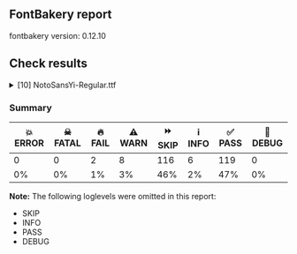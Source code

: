 ## FontBakery report

fontbakery version: 0.12.10





## Check results



<details><summary>[10] NotoSansYi-Regular.ttf</summary>
<div>
<details>
    <summary>🔥 <b>FAIL</b> Font contains '.notdef' as its first glyph? <a href="https://fontbakery.readthedocs.io/en/stable/fontbakery/checks/universal.glyphset.html#"></a></summary>
    <div>







* 🔥 **FAIL** <p>The '.notdef' glyph should contain a drawing, but it is blank.</p>
 [code: notdef-is-blank]



</div>
</details>

<details>
    <summary>🔥 <b>FAIL</b> Check for presence of an ARTICLE.en_us.html file <a href="https://fontbakery.readthedocs.io/en/stable/fontbakery/checks/googlefonts.description.html#"></a></summary>
    <div>







* 🔥 **FAIL** <p>This is a Noto font but it lacks an ARTICLE.en_us.html file.</p>
 [code: missing-article]



* 🔥 **FAIL** <p>This is a Noto font but it lacks a DESCRIPTION.en_us.html file.</p>
 [code: missing-description]



</div>
</details>

<details>
    <summary>⚠️ <b>WARN</b> Check if each glyph has the recommended amount of contours. <a href="https://fontbakery.readthedocs.io/en/stable/fontbakery/checks/universal.html#"></a></summary>
    <div>







* ⚠️ **WARN** <p>This check inspects the glyph outlines and detects the total number of contours in each of them. The expected values are infered from the typical ammounts of contours observed in a large collection of reference font families. The divergences listed below may simply indicate a significantly different design on some of your glyphs. On the other hand, some of these may flag actual bugs in the font such as glyphs mapped to an incorrect codepoint. Please consider reviewing the design and codepoint assignment of these to make sure they are correct.</p>
<p>The following glyphs do not have the recommended number of contours:</p>
<pre><code>- Glyph name: aogonek	Contours detected: 3	Expected: 2

- Glyph name: uogonek	Contours detected: 2	Expected: 1

- Glyph name: aogonek	Contours detected: 3	Expected: 2

- Glyph name: uogonek	Contours detected: 2	Expected: 1
</code></pre>
 [code: contour-count]



</div>
</details>

<details>
    <summary>⚠️ <b>WARN</b> Validate size, and resolution of article images, and ensure article page has minimum length and includes visual assets. <a href="https://fontbakery.readthedocs.io/en/stable/fontbakery/checks/googlefonts.article.html#"></a></summary>
    <div>







* ⚠️ **WARN** <p>Family metadata at fonts/NotoSansYi/googlefonts/ttf does not have an article.</p>
 [code: lacks-article]



</div>
</details>

<details>
    <summary>⚠️ <b>WARN</b> Check for codepoints not covered by METADATA subsets. <a href="https://fontbakery.readthedocs.io/en/stable/fontbakery/checks/googlefonts.subsets.html#"></a></summary>
    <div>







* ⚠️ **WARN** <p>The following codepoints supported by the font are not covered by
any subsets defined in the font's metadata file, and will never
be served. You can solve this by either manually adding additional
subset declarations to METADATA.pb, or by editing the glyphset
definitions.</p>
<ul>
<li>U+0302 COMBINING CIRCUMFLEX ACCENT: try adding one of: math, coptic, tifinagh, cherokee</li>
<li>U+0306 COMBINING BREVE: try adding one of: old-permic, tifinagh</li>
<li>U+0307 COMBINING DOT ABOVE: try adding one of: hebrew, tai-le, tifinagh, math, malayalam, todhri, duployan, old-permic, canadian-aboriginal, syriac, coptic</li>
<li>U+030A COMBINING RING ABOVE: try adding one of: syriac, duployan</li>
<li>U+030B COMBINING DOUBLE ACUTE ACCENT: try adding one of: osage, cherokee</li>
<li>U+030C COMBINING CARON: try adding one of: tai-le, cherokee</li>
<li>U+0326 COMBINING COMMA BELOW: try adding math</li>
<li>U+0327 COMBINING CEDILLA: try adding math</li>
<li>U+0328 COMBINING OGONEK: not included in any glyphset definition</li>
</ul>
<p>Or you can add the above codepoints to one of the subsets supported by the font: <code>latin</code>, <code>latin-ext</code>, <code>yi</code></p>
 [code: unreachable-subsetting]



</div>
</details>

<details>
    <summary>⚠️ <b>WARN</b> Ensure dotted circle glyph is present and can attach marks. <a href="https://fontbakery.readthedocs.io/en/stable/fontbakery/checks/shaping.html#"></a></summary>
    <div>







* ⚠️ **WARN** <p>No dotted circle glyph present</p>
 [code: missing-dotted-circle]



</div>
</details>

<details>
    <summary>⚠️ <b>WARN</b> Ensure soft_dotted characters lose their dot when combined with marks that replace the dot. <a href="https://fontbakery.readthedocs.io/en/stable/fontbakery/checks/shaping.html#"></a></summary>
    <div>







* ⚠️ **WARN** <p>The dot of soft dotted characters used in orthographies <em>must</em> disappear in the following strings: į̀ į́ į̂ į̃ į̄ į̌</p>
<p>The dot of soft dotted characters <em>should</em> disappear in other cases, for example: į̆ į̇ į̈ į̊ į̋ į̦̀ į̦́ į̦̂ į̦̃ į̦̄ į̦̆ į̦̇ į̦̈ į̦̊ į̦̋ į̦̌ į̧̀ į̧́ į̧̂ į̧̃</p>
<p>Your font fully covers the following languages that require the soft-dotted feature: Dutch (Latn, 31,709,104 speakers), Lithuanian (Latn, 2,357,094 speakers).</p>
<p>Your font does <em>not</em> cover the following languages that require the soft-dotted feature: Gulay (Latn, 250,478 speakers), Ngbaka (Latn, 1,020,000 speakers), Nateni (Latn, 100,000 speakers), Bete-Bendi (Latn, 100,000 speakers), Koonzime (Latn, 40,000 speakers), Aghem (Latn, 38,843 speakers), Avokaya (Latn, 100,000 speakers), Southern Kisi (Latn, 360,000 speakers), Vute (Latn, 21,000 speakers), Bafut (Latn, 158,146 speakers), Kom (Latn, 360,685 speakers), Mundani (Latn, 34,000 speakers), Dii (Latn, 71,000 speakers), Zapotec (Latn, 490,000 speakers), Mfumte (Latn, 79,000 speakers), Lugbara (Latn, 2,200,000 speakers), South Central Banda (Latn, 244,000 speakers), Ebira (Latn, 2,200,000 speakers), Navajo (Latn, 166,319 speakers), Sar (Latn, 500,000 speakers), Basaa (Latn, 332,940 speakers), Igbo (Latn, 27,823,640 speakers), Ma’di (Latn, 584,000 speakers), Cicipu (Latn, 44,000 speakers), Kpelle, Guinea (Latn, 622,000 speakers), Nzakara (Latn, 50,000 speakers), Fur (Latn, 1,230,163 speakers), Makaa (Latn, 221,000 speakers), Kaska (Latn, 125 speakers), Han (Latn, 6 speakers), Ekpeye (Latn, 226,000 speakers), Ejagham (Latn, 120,000 speakers), Belarusian (Cyrl, 10,064,517 speakers), Mango (Latn, 77,000 speakers), Ijo, Southeast (Latn, 2,471,000 speakers), Heiltsuk (Latn, 300 speakers), Ukrainian (Cyrl, 29,273,587 speakers), Teke-Ebo (Latn, 260,000 speakers), Yala (Latn, 200,000 speakers), Dan (Latn, 1,099,244 speakers).</p>
 [code: soft-dotted]



</div>
</details>

<details>
    <summary>⚠️ <b>WARN</b> Do any segments have colinear vectors? <a href="https://fontbakery.readthedocs.io/en/stable/fontbakery/checks/outline.html#"></a></summary>
    <div>







* ⚠️ **WARN** <p>The following glyphs have colinear vectors:</p>
<pre><code>* uniFF01 (U+FF01): L&lt;&lt;221.0,239.0&gt;--&lt;202.0,635.0&gt;&gt; -&gt; L&lt;&lt;202.0,635.0&gt;--&lt;200.0,748.0&gt;&gt;

* uniFF01 (U+FF01): L&lt;&lt;300.0,748.0&gt;--&lt;298.0,635.0&gt;&gt; -&gt; L&lt;&lt;298.0,635.0&gt;--&lt;279.0,239.0&gt;&gt;
</code></pre>
 [code: found-colinear-vectors]



</div>
</details>

<details>
    <summary>⚠️ <b>WARN</b> Does the font contain less than 150 CJK characters? <a href="https://fontbakery.readthedocs.io/en/stable/fontbakery/checks/googlefonts.glyphset.html#"></a></summary>
    <div>







* ⚠️ **WARN** <p>There is only one CJK glyph when there needs to be at least 150 in order to support the smallest CJK writing system, Kana.
The following CJK glyphs were found:
['uni30FB']
Please check that these glyphs have the correct unicodes.</p>
 [code: cjk-not-enough-glyphs]



</div>
</details>

<details>
    <summary>⚠️ <b>WARN</b> Ensure fonts have ScriptLangTags declared on the 'meta' table. <a href="https://fontbakery.readthedocs.io/en/stable/fontbakery/checks/googlefonts.meta.html#"></a></summary>
    <div>







* ⚠️ **WARN** <p>This font file does not have a 'meta' table.</p>
 [code: lacks-meta-table]



</div>
</details>
</div>
</details>




### Summary

| 💥 ERROR | ☠ FATAL | 🔥 FAIL | ⚠️ WARN | ⏩ SKIP | ℹ️ INFO | ✅ PASS | 🔎 DEBUG | 
| ---|---|---|---|---|---|---|---|
| 0 | 0 | 2 | 8 | 116 | 6 | 119 | 0 | 
| 0% | 0% | 1% | 3% | 46% | 2% | 47% | 0% | 



**Note:** The following loglevels were omitted in this report:


* SKIP
* INFO
* PASS
* DEBUG
